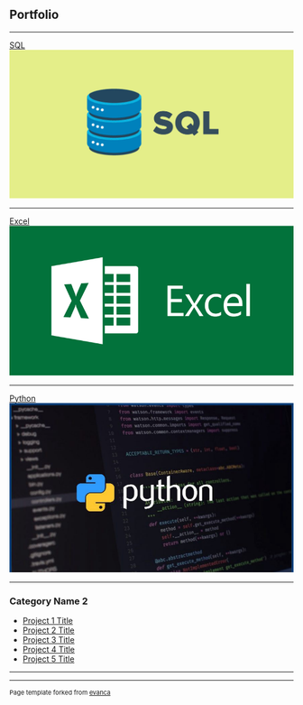 ## Portfolio

---


[SQL](/sample_page)
<img src="images/sql2.png?raw=true"/>

---
[Excel](/pdf/sample_presentation.pdf)
<img src="images/ms excel.png?raw=true"/>

---
[Python](http://example.com/)
<img src="images/python.jpeg?raw=true"/>

---

### Category Name 2

- [Project 1 Title](http://example.com/)
- [Project 2 Title](http://example.com/)
- [Project 3 Title](http://example.com/)
- [Project 4 Title](http://example.com/)
- [Project 5 Title](http://example.com/)

---




---
<p style="font-size:11px">Page template forked from <a href="https://github.com/evanca/quick-portfolio">evanca</a></p>
<!-- Remove above link if you don't want to attibute -->
